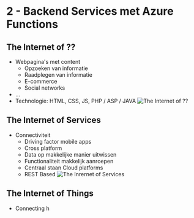 # 2 - Backend Services met Azure Functions
## The Internet of ??
- Webpagina's met content
  - Opzoeken van informatie
  - Raadplegen van informatie
  - E-commerce
  - Social networks
- ...
- Technologie: HTML, CSS, JS, PHP / ASP / JAVA
![The Internet of ??](https://i.imgur.com/9C0b2Vj.png)

## The Internet of Services
- Connectiviteit
  - Driving factor mobile apps
  - Cross platform
  - Data op makkelijke manier uitwissen
  - Functionaliteit makkelijk aanroepen
  - Centraal staan Cloud platforms
  - REST Based
![The Inrernet of Services](https://i.imgur.com/462lUmV.png)

## The Internet of Things
- Connecting h
<!--stackedit_data:
eyJoaXN0b3J5IjpbMTMwNTU4MTcyNSwtMjEyOTkxNDA5XX0=
-->